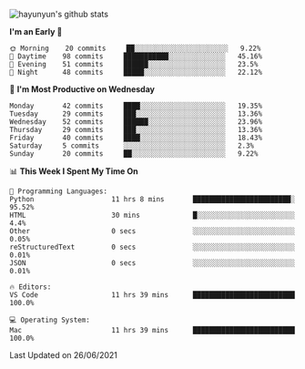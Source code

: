 
![hayunyun's github stats](https://github-readme-stats.vercel.app/api?username=hayunyun&show_icons=true)


<!--START_SECTION:waka-->
**I'm an Early 🐤** 

```text
🌞 Morning    20 commits     ██░░░░░░░░░░░░░░░░░░░░░░░   9.22% 
🌆 Daytime    98 commits     ███████████░░░░░░░░░░░░░░   45.16% 
🌃 Evening    51 commits     ██████░░░░░░░░░░░░░░░░░░░   23.5% 
🌙 Night      48 commits     █████░░░░░░░░░░░░░░░░░░░░   22.12%

```
📅 **I'm Most Productive on Wednesday** 

```text
Monday       42 commits     ████░░░░░░░░░░░░░░░░░░░░░   19.35% 
Tuesday      29 commits     ███░░░░░░░░░░░░░░░░░░░░░░   13.36% 
Wednesday    52 commits     ██████░░░░░░░░░░░░░░░░░░░   23.96% 
Thursday     29 commits     ███░░░░░░░░░░░░░░░░░░░░░░   13.36% 
Friday       40 commits     ████░░░░░░░░░░░░░░░░░░░░░   18.43% 
Saturday     5 commits      ░░░░░░░░░░░░░░░░░░░░░░░░░   2.3% 
Sunday       20 commits     ██░░░░░░░░░░░░░░░░░░░░░░░   9.22%

```


📊 **This Week I Spent My Time On** 

```text
💬 Programming Languages: 
Python                   11 hrs 8 mins       ████████████████████████░   95.52% 
HTML                     30 mins             █░░░░░░░░░░░░░░░░░░░░░░░░   4.4% 
Other                    0 secs              ░░░░░░░░░░░░░░░░░░░░░░░░░   0.05% 
reStructuredText         0 secs              ░░░░░░░░░░░░░░░░░░░░░░░░░   0.01% 
JSON                     0 secs              ░░░░░░░░░░░░░░░░░░░░░░░░░   0.01%

🔥 Editors: 
VS Code                  11 hrs 39 mins      █████████████████████████   100.0%

💻 Operating System: 
Mac                      11 hrs 39 mins      █████████████████████████   100.0%

```


 Last Updated on 26/06/2021
<!--END_SECTION:waka-->

<!--
**hayunyun/hayunyun** is a ✨ _special_ ✨ repository because its `README.md` (this file) appears on your GitHub profile.

Here are some ideas to get you started:

- 🔭 I’m currently working on ...
- 🌱 I’m currently learning ...
- 👯 I’m looking to collaborate on ...
- 🤔 I’m looking for help with ...
- 💬 Ask me about ...
- 📫 How to reach me: ...
- 😄 Pronouns: ...
- ⚡ Fun fact: ...
-->

